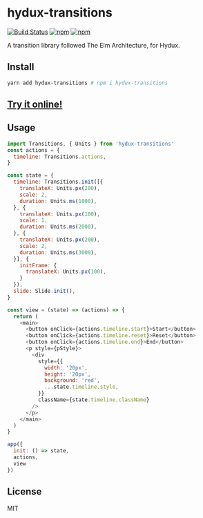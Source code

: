 # hydux-transitions

[![Build Status](https://travis-ci.org/hydux/hydux-transitions.svg?branch=master)](https://travis-ci.org/hydux/hydux-transitions) [![npm](https://img.shields.io/npm/v/hydux-transitions.svg)](https://www.npmjs.com/package/hydux-transitions) [![npm](https://img.shields.io/npm/dm/hydux-transitions.svg)](https://www.npmjs.com/package/hydux-transitions)

A transition library followed The Elm Architecture, for Hydux.

## Install
```sh
yarn add hydux-transitions # npm i hydux-transitions
```

## [Try it online!](https://codepen.io/zaaack/pen/ppwaEG)

## Usage
```js
import Transitions, { Units } from 'hydux-transitions'
const actions = {
  timeline: Transitions.actions,
}

const state = {
  timeline: Transitions.init([{
    translateX: Units.px(200),
    scale: 2,
    duration: Units.ms(1000),
  }, {
    translateX: Units.px(100),
    scale: 1,
    duration: Units.ms(2000),
  }, {
    translateX: Units.px(200),
    scale: 2,
    duration: Units.ms(3000),
  }], {
    initFrame: {
      translateX: Units.px(100),
    }
  }),
  slide: Slide.init(),
}

const view = (state) => (actions) => {
  return (
    <main>
      <button onClick={actions.timeline.start}>Start</button>
      <button onClick={actions.timeline.reset}>Reset</button>
      <button onClick={actions.timeline.end}>End</button>
      <p style={pStyle}>
        <div
          style={{
            width: '20px',
            height: '20px',
            background: 'red',
            ...state.timeline.style,
          }}
          className={state.timeline.className}
        />
      </p>
    </main>
  )
}

app({
  init: () => state,
  actions,
  view
})

```

## License

MIT
